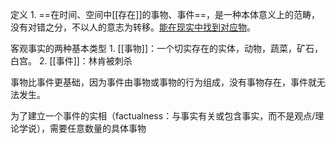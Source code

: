 定义
	1. ==在时间、空间中[[存在]]的事物、事件==，是一种本体意义上的范畴，没有对错之分，不以人的意志为转移。<u>能在现实中找到对应物</u>。

客观事实的两种基本类型
	1. [[事物]]：一个切实存在的实体，动物，蔬菜，矿石，白宫。
	2. [[事件]]：林肯被刺杀

事物比事件更基础，因为事件由事物或事物的行为组成，没有事物存在，事件就无法发生。

为了建立一个事件的实相（factualness：与事实有关或包含事实，而不是观点/理论学说），需要任意数量的具体事物